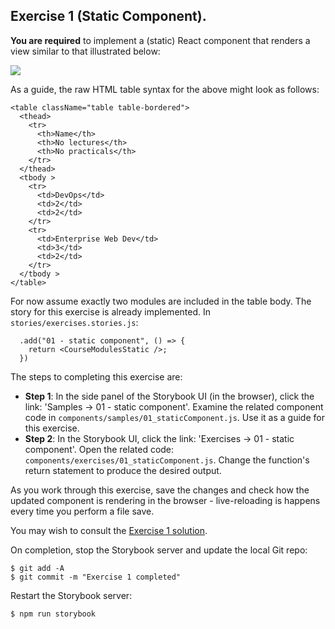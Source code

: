## Exercise 1 (Static Component).

__You are required__ to implement a (static) React component that renders a view similar to that illustrated below:

![][exercise1]

As a guide, the raw HTML table syntax for the above might look as follows:
~~~
<table className="table table-bordered">
  <thead>
    <tr>
      <th>Name</th>
      <th>No lectures</th>
      <th>No practicals</th>
    </tr>
  </thead>
  <tbody >
    <tr>
      <td>DevOps</td>
      <td>2</td>
      <td>2</td>
    </tr>
    <tr>
      <td>Enterprise Web Dev</td>
      <td>3</td>
      <td>2</td>
    </tr>
  </tbody >
</table>
~~~
For now assume exactly two modules are included in the table body. The story for this exercise is already implemented. In `stories/exercises.stories.js`:
~~~
  .add("01 - static component", () => {
    return <CourseModulesStatic />;
  })
~~~
The steps to completing this exercise are:

+ __Step 1__: In the side panel of the Storybook UI (in the browser), click the link: 'Samples -> 01 - static component'. Examine the related component code in `components/samples/01_staticComponent.js`. Use it as a guide for this exercise.
+ __Step 2__: In the Storybook UI, click the link: 'Exercises -> 01 - static component'. Open the related code:  `components/exercises/01_staticComponent.js`. Change the function's return statement to produce the desired output. 

As you work through this exercise, save the changes and check how the updated component is rendering in the browser - live-reloading is happens every time you perform a file save. 

You may wish to consult the [Exercise 1 solution][solutions].

On completion, stop the Storybook server and update the local Git repo:
~~~
$ git add -A
$ git commit -m "Exercise 1 completed"
~~~
Restart the Storybook server:
~~~
$ npm run storybook
~~~
[exercise1]: ./img/exercise1.png      
[solutions]: ./index.html#/Solutions

